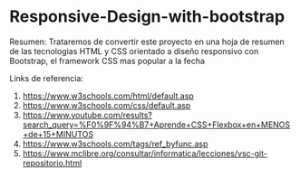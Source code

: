 # Responsive-Design-with-bootstrap

Resumen:
Trataremos de convertir este proyecto en una hoja de resumen de las tecnologias HTML y CSS orientado a diseño responsivo con Bootstrap, el framework CSS mas popular a la fecha

Links de referencia:
1. https://www.w3schools.com/html/default.asp
2. https://www.w3schools.com/css/default.asp
3. https://www.youtube.com/results?search_query=%F0%9F%94%B7+Aprende+CSS+Flexbox+en+MENOS+de+15+MINUTOS
4. https://www.w3schools.com/tags/ref_byfunc.asp
5. https://www.mclibre.org/consultar/informatica/lecciones/vsc-git-repositorio.html